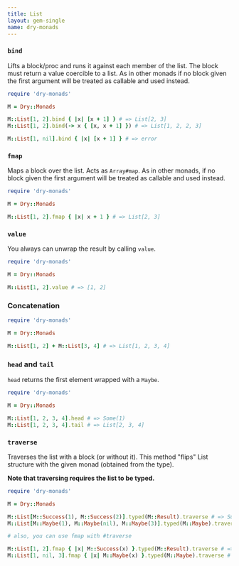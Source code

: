 ```yaml
---
title: List
layout: gem-single
name: dry-monads
---
```


### `bind`

Lifts a block/proc and runs it against each member of the list. The block must return a value coercible to a list. As in other monads if no block given the first argument will be treated as callable and used instead.

```ruby
require 'dry-monads'

M = Dry::Monads

M::List[1, 2].bind { |x| [x + 1] } # => List[2, 3]
M::List[1, 2].bind(-> x { [x, x + 1] }) # => List[1, 2, 2, 3]

M::List[1, nil].bind { |x| [x + 1] } # => error
```

### `fmap`

Maps a block over the list. Acts as `Array#map`. As in other monads, if no block given the first argument will be treated as callable and used instead.

```ruby
require 'dry-monads'

M = Dry::Monads

M::List[1, 2].fmap { |x| x + 1 } # => List[2, 3]
```

### `value`

You always can unwrap the result by calling `value`.

```ruby
require 'dry-monads'

M = Dry::Monads

M::List[1, 2].value # => [1, 2]
```

### Concatenation

```ruby
require 'dry-monads'

M = Dry::Monads

M::List[1, 2] + M::List[3, 4] # => List[1, 2, 3, 4]
```

### `head` and `tail`

`head` returns the first element wrapped with a `Maybe`.

```ruby
require 'dry-monads'

M = Dry::Monads

M::List[1, 2, 3, 4].head # => Some(1)
M::List[1, 2, 3, 4].tail # => List[2, 3, 4]
```

### `traverse`
Traverses the list with a block (or without it). This method "flips" List structure with the given monad (obtained from the type).

**Note that traversing requires the list to be typed.**

```ruby
require 'dry-monads'

M = Dry::Monads

M::List[M::Success(1), M::Success(2)].typed(M::Result).traverse # => Success([1, 2])
M::List[M::Maybe(1), M::Maybe(nil), M::Maybe(3)].typed(M::Maybe).traverse # => None

# also, you can use fmap with #traverse

M::List[1, 2].fmap { |x| M::Success(x) }.typed(M::Result).traverse # => Success([1, 2])
M::List[1, nil, 3].fmap { |x| M::Maybe(x) }.typed(M::Maybe).traverse # => None
```
